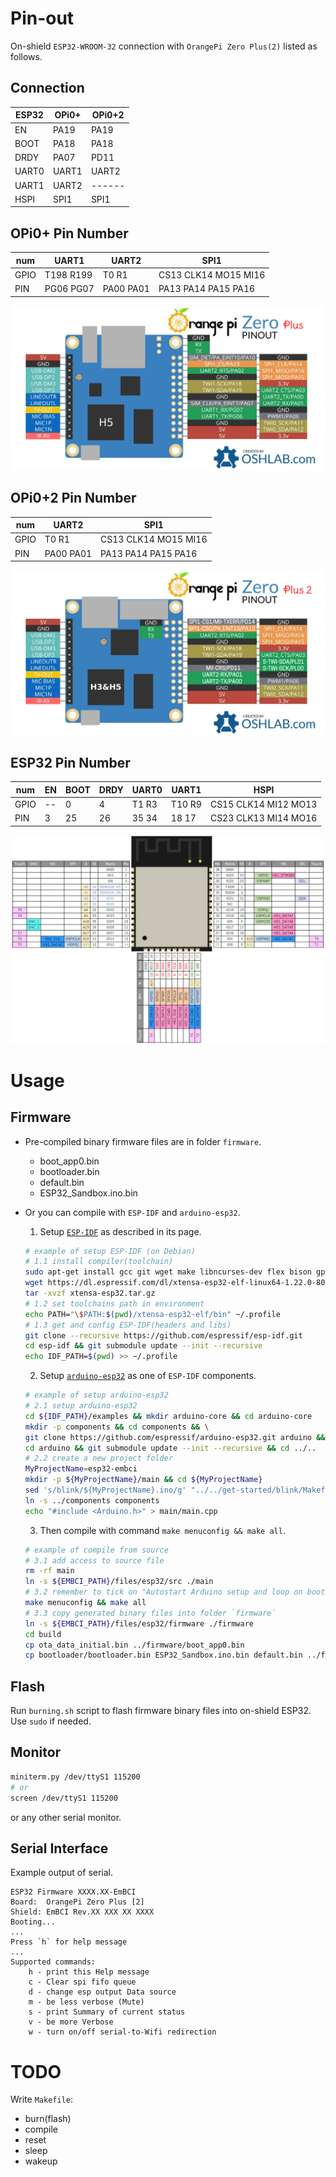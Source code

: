 # Pin-out
On-shield `ESP32-WROOM-32` connection with `OrangePi Zero Plus(2)` listed as follows.

## Connection
| ESP32 | OPi0+ | OPi0+2 |
| -     | -     | -      |
| EN    | PA19  | PA19   |
| BOOT  | PA18  | PA18   |
| DRDY  | PA07  | PD11   |
| UART0 | UART1 | UART2  |
| UART1 | UART2 | ------ |
| HSPI  | SPI1  | SPI1   |

## OPi0+ Pin Number
| num  | UART1     | UART2     | SPI1                 |
| -    | -         | -         | -                    |
| GPIO | T198 R199 | T0   R1   | CS13 CLK14 MO15 MI16 |
| PIN  | PG06 PG07 | PA00 PA01 | PA13 PA14  PA15 PA16 |
![OPi0+ Pin-out](../images/Orange-Pi-Zero-Plus.png)

## OPi0+2 Pin Number
| num  | UART2     | SPI1                 |
| -    | -         | -                    |
| GPIO | T0   R1   | CS13 CLK14 MO15 MI16 |
| PIN  | PA00 PA01 | PA13 PA14  PA15 PA16 |
![OPi0+2 Pin-out](../images/Orange-Pi-Zero-Plus-2.png)

## ESP32 Pin Number
| num  | EN | BOOT | DRDY | UART0 | UART1  | HSPI                 |
| -    | -  | -    | -    | -     | -      | -                    |
| GPIO | -- | 0    | 4    | T1 R3 | T10 R9 | CS15 CLK14 MI12 MO13 |
| PIN  | 3  | 25   | 26   | 35 34 | 18  17 | CS23 CLK13 MI14 MO16 |
![ESP32 Pin-out](../images/ESP32-Pinout.png)


# Usage
## Firmware
- Pre-compiled binary firmware files are in folder `firmware`.
    - boot_app0.bin
    - bootloader.bin
    - default.bin
    - ESP32_Sandbox.ino.bin

- Or you can compile with `ESP-IDF` and `arduino-esp32`.
    1. Setup [`ESP-IDF`](https://github.com/espressif/esp-idf) as described in its page.
    ```bash
    # example of setup ESP-IDF (on Debian)
    # 1.1 install compiler(toolchain)
    sudo apt-get install gcc git wget make libncurses-dev flex bison gperf python python-serial
    wget https://dl.espressif.com/dl/xtensa-esp32-elf-linux64-1.22.0-80-g6c4433a-5.2.0.tar.gz -O xtensa-esp32.tar.gz
    tar -xvzf xtensa-esp32.tar.gz
    # 1.2 set toolchains path in environment
    echo PATH="\$PATH:$(pwd)/xtensa-esp32-elf/bin" ~/.profile
    # 1.3 get and config ESP-IDF(headers and libs)
    git clone --recursive https://github.com/espressif/esp-idf.git
    cd esp-idf && git submodule update --init --recursive
    echo IDF_PATH=$(pwd) >> ~/.profile
    ```

    2. Setup [`arduino-esp32`](https://github.com/espressif/arduino-esp32) as one of `ESP-IDF` components.
    ```bash
    # example of setup arduino-esp32
    # 2.1 setup arduino-esp32
    cd ${IDF_PATH}/examples && mkdir arduino-core && cd arduino-core
    mkdir -p components && cd components && \
    git clone https://github.com/espressif/arduino-esp32.git arduino && \
    cd arduino && git submodule update --init --recursive && cd ../..
    # 2.2 create a new project folder
    MyProjectName=esp32-embci
    mkdir -p ${MyProjectName}/main && cd ${MyProjectName}
    sed 's/blink/${MyProjectName}.ino/g' "../../get-started/blink/Makefile" > Makefile
    ln -s ../components components
    echo "#include <Arduino.h>" > main/main.cpp
    ```

    3. Then compile with command `make menuconfig && make all`.
    ```bash
    # example of compile from source
    # 3.1 add access to source file
    rm -rf main
    ln -s ${EMBCI_PATH}/files/esp32/src ./main
    # 3.2 remember to tick on "Autostart Arduino setup and loop on boot"
    make menuconfig && make all
    # 3.3 copy generated binary files into folder `firmware`
    ln -s ${EMBCI_PATH}/files/esp32/firmware ./firmware
    cd build
    cp ota_data_initial.bin ../firmware/boot_app0.bin
    cp bootloader/bootloader.bin ESP32_Sandbox.ino.bin default.bin ../firmware/
    ```

## Flash
Run `burning.sh` script to flash firmware binary files into on-shield ESP32. Use `sudo` if needed.


## Monitor
```bash
miniterm.py /dev/ttyS1 115200
# or
screen /dev/ttyS1 115200
```
or any other serial monitor.

## Serial Interface
Example output of serial.
```
ESP32 Firmware XXXX.XX-EmBCI
Board:  OrangePi Zero Plus [2]
Shield: EmBCI Rev.XX XXX XX XXXX
Booting...
...
Press `h` for help message
...
Supported commands:
    h - print this Help message
    c - Clear spi fifo queue
    d - change esp output Data source
    m - be less verbose (Mute)
    s - print Summary of current status
    v - be more Verbose
    w - turn on/off serial-to-Wifi redirection
```

# TODO
Write `Makefile`:
- burn(flash)
- compile
- reset
- sleep
- wakeup
